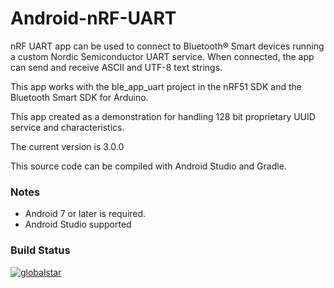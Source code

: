 ﻿# Android-nRF-UART

nRF UART app can be used to connect to Bluetooth® Smart devices running a custom Nordic Semiconductor UART service. When connected, the app can send and receive ASCII and UTF-8 text strings. 

This app works with the ble_app_uart project in the nRF51 SDK and the Bluetooth Smart SDK for Arduino. 

This app created as a demonstration for handling 128 bit proprietary UUID service and characteristics. 

The current version is 3.0.0

This source code can be compiled with Android Studio and Gradle. 

### Notes
- Android 7 or later is required.
- Android Studio supported 

### Build Status

[![globalstar](https://circleci.com/gh/globalstar/android-nrf-uart.svg?style=svg)](https://circleci.com/gh/globalstar/android-nrf-uart)

